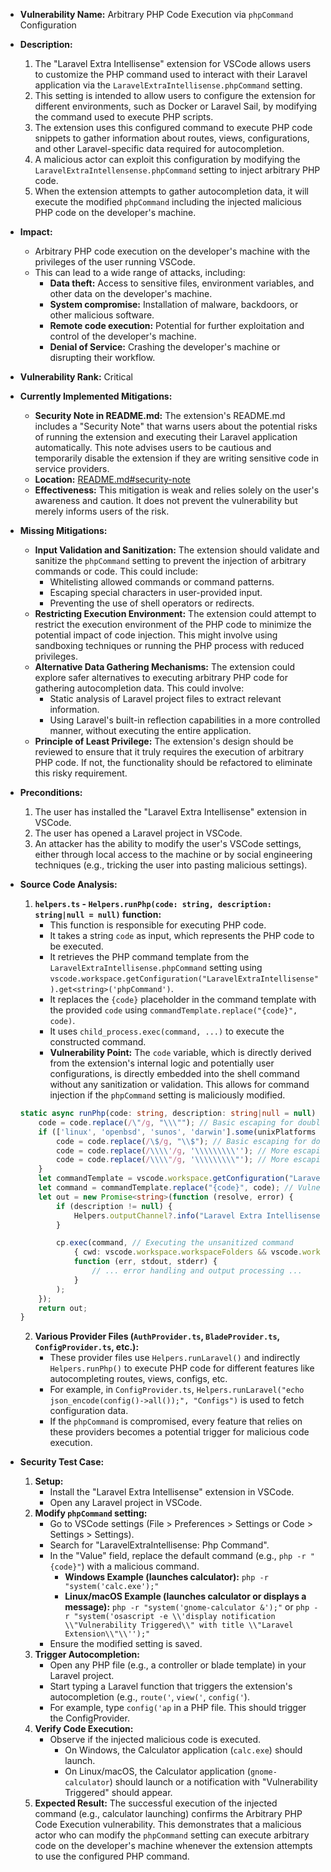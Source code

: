 - **Vulnerability Name:** Arbitrary PHP Code Execution via `phpCommand` Configuration
- **Description:**
    1.  The "Laravel Extra Intellisense" extension for VSCode allows users to customize the PHP command used to interact with their Laravel application via the `LaravelExtraIntellisense.phpCommand` setting.
    2.  This setting is intended to allow users to configure the extension for different environments, such as Docker or Laravel Sail, by modifying the command used to execute PHP scripts.
    3.  The extension uses this configured command to execute PHP code snippets to gather information about routes, views, configurations, and other Laravel-specific data required for autocompletion.
    4.  A malicious actor can exploit this configuration by modifying the `LaravelExtraIntellensense.phpCommand` setting to inject arbitrary PHP code.
    5.  When the extension attempts to gather autocompletion data, it will execute the modified `phpCommand` including the injected malicious PHP code on the developer's machine.
- **Impact:**
    - Arbitrary PHP code execution on the developer's machine with the privileges of the user running VSCode.
    - This can lead to a wide range of attacks, including:
        - **Data theft:** Access to sensitive files, environment variables, and other data on the developer's machine.
        - **System compromise:** Installation of malware, backdoors, or other malicious software.
        - **Remote code execution:** Potential for further exploitation and control of the developer's machine.
        - **Denial of Service:** Crashing the developer's machine or disrupting their workflow.
- **Vulnerability Rank:** Critical
- **Currently Implemented Mitigations:**
    - **Security Note in README.md:** The extension's README.md includes a "Security Note" that warns users about the potential risks of running the extension and executing their Laravel application automatically. This note advises users to be cautious and temporarily disable the extension if they are writing sensitive code in service providers.
    - **Location:** [README.md#security-note](..\vscode-laravel-extra-intellisense\README.md#security-note)
    - **Effectiveness:** This mitigation is weak and relies solely on the user's awareness and caution. It does not prevent the vulnerability but merely informs users of the risk.
- **Missing Mitigations:**
    - **Input Validation and Sanitization:** The extension should validate and sanitize the `phpCommand` setting to prevent the injection of arbitrary commands or code. This could include:
        - Whitelisting allowed commands or command patterns.
        - Escaping special characters in user-provided input.
        - Preventing the use of shell operators or redirects.
    - **Restricting Execution Environment:** The extension could attempt to restrict the execution environment of the PHP code to minimize the potential impact of code injection. This might involve using sandboxing techniques or running the PHP process with reduced privileges.
    - **Alternative Data Gathering Mechanisms:** The extension could explore safer alternatives to executing arbitrary PHP code for gathering autocompletion data. This could involve:
        - Static analysis of Laravel project files to extract relevant information.
        - Using Laravel's built-in reflection capabilities in a more controlled manner, without executing the entire application.
    - **Principle of Least Privilege:** The extension's design should be reviewed to ensure that it truly requires the execution of arbitrary PHP code. If not, the functionality should be refactored to eliminate this risky requirement.
- **Preconditions:**
    1.  The user has installed the "Laravel Extra Intellisense" extension in VSCode.
    2.  The user has opened a Laravel project in VSCode.
    3.  An attacker has the ability to modify the user's VSCode settings, either through local access to the machine or by social engineering techniques (e.g., tricking the user into pasting malicious settings).
- **Source Code Analysis:**
    1.  **`helpers.ts` - `Helpers.runPhp(code: string, description: string|null = null)` function:**
        - This function is responsible for executing PHP code.
        - It takes a string `code` as input, which represents the PHP code to be executed.
        - It retrieves the PHP command template from the `LaravelExtraIntellisense.phpCommand` setting using `vscode.workspace.getConfiguration("LaravelExtraIntellisense").get<string>('phpCommand')`.
        - It replaces the `{code}` placeholder in the command template with the provided `code` using `commandTemplate.replace("{code}", code)`.
        - It uses `child_process.exec(command, ...)` to execute the constructed command.
        - **Vulnerability Point:** The `code` variable, which is directly derived from the extension's internal logic and potentially user configurations, is directly embedded into the shell command without any sanitization or validation. This allows for command injection if the `phpCommand` setting is maliciously modified.

    ```typescript
    static async runPhp(code: string, description: string|null = null) : Promise<string> {
        code = code.replace(/\"/g, "\\\""); // Basic escaping for double quotes
        if (['linux', 'openbsd', 'sunos', 'darwin'].some(unixPlatforms => os.platform().includes(unixPlatforms))) {
            code = code.replace(/\$/g, "\\$"); // Basic escaping for dollar signs on Unix-like systems
            code = code.replace(/\\\\'/g, '\\\\\\\\\''); // More escaping
            code = code.replace(/\\\\"/g, '\\\\\\\\\"'); // More escaping
        }
        let commandTemplate = vscode.workspace.getConfiguration("LaravelExtraIntellisense").get<string>('phpCommand') ?? "php -r \"{code}\"";
        let command = commandTemplate.replace("{code}", code); // Vulnerable point: code is directly inserted
        let out = new Promise<string>(function (resolve, error) {
            if (description != null) {
                Helpers.outputChannel?.info("Laravel Extra Intellisense command started: " + description);
            }

            cp.exec(command, // Executing the unsanitized command
                { cwd: vscode.workspace.workspaceFolders && vscode.workspace.workspaceFolders.length > 0 ? vscode.workspace.workspaceFolders[0].uri.fsPath : undefined },
                function (err, stdout, stderr) {
                    // ... error handling and output processing ...
                }
            );
        });
        return out;
    }
    ```
    2.  **Various Provider Files (`AuthProvider.ts`, `BladeProvider.ts`, `ConfigProvider.ts`, etc.):**
        - These provider files use `Helpers.runLaravel()` and indirectly `Helpers.runPhp()` to execute PHP code for different features like autocompleting routes, views, configs, etc.
        - For example, in `ConfigProvider.ts`, `Helpers.runLaravel("echo json_encode(config()->all());", "Configs")` is used to fetch configuration data.
        - If the `phpCommand` is compromised, every feature that relies on these providers becomes a potential trigger for malicious code execution.

- **Security Test Case:**
    1.  **Setup:**
        - Install the "Laravel Extra Intellisense" extension in VSCode.
        - Open any Laravel project in VSCode.
    2.  **Modify `phpCommand` setting:**
        - Go to VSCode settings (File > Preferences > Settings or Code > Settings > Settings).
        - Search for "LaravelExtraIntellisense: Php Command".
        - In the "Value" field, replace the default command (e.g., `php -r "{code}"`) with a malicious command.
            - **Windows Example (launches calculator):** `php -r "system('calc.exe');"`
            - **Linux/macOS Example (launches calculator or displays a message):** `php -r "system('gnome-calculator &');"` or `php -r "system('osascript -e \\'display notification \\"Vulnerability Triggered\\" with title \\"Laravel Extension\\"\\'');"`
        - Ensure the modified setting is saved.
    3.  **Trigger Autocompletion:**
        - Open any PHP file (e.g., a controller or blade template) in your Laravel project.
        - Start typing a Laravel function that triggers the extension's autocompletion (e.g., `route('`, `view('`, `config('`).
        - For example, type `config('ap` in a PHP file. This should trigger the ConfigProvider.
    4.  **Verify Code Execution:**
        - Observe if the injected malicious code is executed.
            - On Windows, the Calculator application (`calc.exe`) should launch.
            - On Linux/macOS, the Calculator application (`gnome-calculator`) should launch or a notification with "Vulnerability Triggered" should appear.
    5.  **Expected Result:** The successful execution of the injected command (e.g., calculator launching) confirms the Arbitrary PHP Code Execution vulnerability. This demonstrates that a malicious actor who can modify the `phpCommand` setting can execute arbitrary code on the developer's machine whenever the extension attempts to use the configured PHP command.
